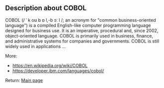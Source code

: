 ## Description about COBOL

COBOL (/ ˈ k oʊ b ɒ l,-b ɔː l /; an acronym for "common business-oriented language") is a compiled English-like computer programming language designed for business use. It is an imperative, procedural and, since 2002, object-oriented language. COBOL is primarily used in business, finance, and administrative systems for companies and governments. COBOL is still widely used in applications ...

More:

* https://en.wikipedia.org/wiki/COBOL
* https://developer.ibm.com/languages/cobol/




Return: [Main page](/output.md)